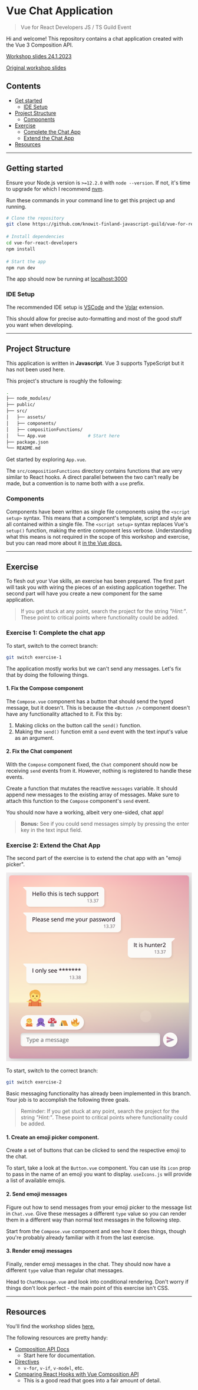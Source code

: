 # Vue Chat Application

> Vue for React Developers JS / TS Guild Event

Hi and welcome! This repository contains a chat application created with the Vue 3 Composition API.

[Workshop slides 24.1.2023](./docs/Introduction%20to%20Declarative%20DOM%20Manipulation.pdf)

[Original workshop slides](https://xd.adobe.com/view/4a2bc58a-b5cf-45b3-ab5d-771d7ec9dd83-1f78/)

## Contents

- [Get started](#getting-started)
  - [IDE Setup](#ide-setup)
- [Project Structure](#project-structure)
  - [Components](#components)
- [Exercise](#exercise)
  - [Complete the Chat App](#exercise-1-complete-the-chat-app)
  - [Extend the Chat App](#exercise-2-extend-the-chat-app)
- [Resources](#resources)

---

## Getting started

Ensure your Node.js version is `>=12.2.0` with `node --version`. If not, it's time to upgrade for which I recommend [nvm](https://github.com/nvm-sh/nvm).

Run these commands in your command line to get this project up and running.

```bash
# Clone the repository
git clone https://github.com/knowit-finland-javascript-guild/vue-for-react-developers.git

# Install dependencies
cd vue-for-react-developers
npm install

# Start the app
npm run dev
```

The app should now be running at [localhost:3000](http://localhost:3000])

### IDE Setup

The recommended IDE setup is [VSCode](https://code.visualstudio.com/) and the [Volar](https://marketplace.visualstudio.com/items?itemName=johnsoncodehk.volar) extension.

This should allow for precise auto-formatting and most of the good stuff you want when developing.

---

## Project Structure

This application is written in **Javascript**. Vue 3 supports TypeScript but it has not been used here.

This project's structure is roughly the following:

```bash
.
├── node_modules/
├── public/
├── src/
│   ├── assets/
│   ├── components/
│   ├── compositionFunctions/
│   └── App.vue                # Start here
├── package.json
└── README.md
```

Get started by exploring `App.vue`.

The `src/compositionFunctions` directory contains functions that are very similar to React hooks. A direct parallel between the two can't really be made, but a convention is to name both with a `use` prefix.

### Components

Components have been written as single file components using the `<script setup>` syntax. This means that a component's template, script and style are all contained within a single file. The `<script setup>` syntax replaces Vue's `setup()` function, making the entire component less verbose. Understanding what this means is not required in the scope of this workshop and exercise, but you can read more about it [in the Vue docs.](https://vuejs.org/api/sfc-script-setup.html)

---

## Exercise

To flesh out your Vue skills, an exercise has been prepared. The first part will task you with wiring the pieces of an existing application together. The second part will have you create a new component for the same application.

> If you get stuck at any point, search the project for the string _"Hint:"_. These point to critical points where functionality could be added.

### Exercise 1: Complete the chat app

To start, switch to the correct branch:

```bash
git switch exercise-1
```

The application mostly works but we can't send any messages. Let's fix that by doing the following things.

#### **1. Fix the Compose component**

The `Compose.vue` component has a button that should send the typed message, but it doesn't. This is because the `<Button />` component doesn't have any functionality attached to it. Fix this by:

1. Making clicks on the button call the `send()` function.
2. Making the `send()` function emit a `send` event with the text input's value as an argument.

#### **2. Fix the Chat component**

With the `Compose` component fixed, the `Chat` component should now be receiving `send` events from it. However, nothing is registered to handle these events.

Create a function that mutates the reactive `messages` variable. It should append new messages to the existing array of messages. Make sure to attach this function to the `Compose` component's `send` event.

You should now have a working, albeit very one-sided, chat app!

> **Bonus:** See if you could send messages simply by pressing the enter key in the text input field.

### Exercise 2: Extend the Chat App

The second part of the exercise is to extend the chat app with an "emoji picker".

![Extended chat app](/docs/exercise-2-result.png)

To start, switch to the correct branch:

```bash
git switch exercise-2
```

Basic messaging functionality has already been implemented in this branch. Your job is to accomplish the following three goals.

> Reminder: If you get stuck at any point, search the project for the string _"Hint:"_. These point to critical points where functionality could be added.

#### **1. Create an emoji picker component.**

Create a set of buttons that can be clicked to send the respective emoji to the chat.

To start, take a look at the `Button.vue` component. You can use its `icon` prop to pass in the name of an emoji you want to display. `useIcons.js` will provide a list of available emojis.

#### **2. Send emoji messages**

Figure out how to send messages from your emoji picker to the message list in `Chat.vue`. Give these messages a different `type` value so you can render them in a different way than normal text messages in the following step.

Start from the `Compose.vue` component and see how it does things, though you're probably already familiar with it from the last exercise.

#### **3. Render emoji messages**

Finally, render emoji messages in the chat. They should now have a different `type` value than regular chat messages.

Head to `ChatMessage.vue` and look into conditional rendering. Don't worry if things don't look perfect - the main point of this exercise isn't CSS.

---

## Resources

You'll find the workshop slides [here.](https://xd.adobe.com/view/4a2bc58a-b5cf-45b3-ab5d-771d7ec9dd83-1f78/)

The following resources are pretty handy:

- [Composition API Docs](https://vuejs.org/api/#composition-api)
  - Start here for documentation.
- [Directives](https://vuejs.org/api/built-in-directives.html#v-text)
  - `v-for`, `v-if`, `v-model`, etc.
- [Comparing React Hooks with Vue Composition API](https://dev.to/voluntadpear/comparing-react-hooks-with-vue-composition-api-4b32)
  - This is a good read that goes into a fair amount of detail.
